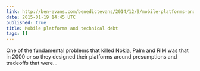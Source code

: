 ```yaml
---
link: http://ben-evans.com/benedictevans/2014/12/9/mobile-platforms-and-technical-debt
date: 2015-01-19 14:45 UTC
published: true
title: Mobile platforms and technical debt
tags: []
---
```


One of the fundamental problems that killed Nokia, Palm and RIM was that in 2000 or so they designed their platforms around presumptions and tradeoffs that were…
